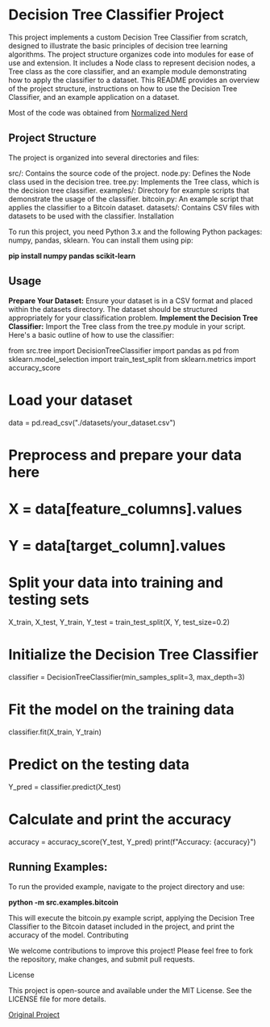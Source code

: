 # Decision Tree Classifier Project

This project implements a custom Decision Tree Classifier from scratch, designed to illustrate the basic principles of decision tree learning algorithms. The project structure organizes code into modules for ease of use and extension. It includes a Node class to represent decision nodes, a Tree class as the core classifier, and an example module demonstrating how to apply the classifier to a dataset. This README provides an overview of the project structure, instructions on how to use the Decision Tree Classifier, and an example application on a dataset.

Most of the code was obtained from [Normalized Nerd](https://www.youtube.com/@NormalizedNerd)

## Project Structure

The project is organized into several directories and files:

src/: Contains the source code of the project.
node.py: Defines the Node class used in the decision tree.
tree.py: Implements the Tree class, which is the decision tree classifier.
examples/: Directory for example scripts that demonstrate the usage of the classifier.
bitcoin.py: An example script that applies the classifier to a Bitcoin dataset.
datasets/: Contains CSV files with datasets to be used with the classifier.
Installation

To run this project, you need Python 3.x and the following Python packages: numpy, pandas, sklearn. You can install them using pip:

 **pip install numpy pandas scikit-learn**

## Usage

**Prepare Your Dataset:** Ensure your dataset is in a CSV format and placed within the datasets directory. The dataset should be structured appropriately for your classification problem.
**Implement the Decision Tree Classifier:**
Import the Tree class from the tree.py module in your script. Here's a basic outline of how to use the classifier:

from src.tree import DecisionTreeClassifier
import pandas as pd
from sklearn.model_selection import train_test_split
from sklearn.metrics import accuracy_score

# Load your dataset
data = pd.read_csv("./datasets/your_dataset.csv")

# Preprocess and prepare your data here
# X = data[feature_columns].values
# Y = data[target_column].values

# Split your data into training and testing sets
X_train, X_test, Y_train, Y_test = train_test_split(X, Y, test_size=0.2)

# Initialize the Decision Tree Classifier
classifier = DecisionTreeClassifier(min_samples_split=3, max_depth=3)

# Fit the model on the training data
classifier.fit(X_train, Y_train)

# Predict on the testing data
Y_pred = classifier.predict(X_test)

# Calculate and print the accuracy
accuracy = accuracy_score(Y_test, Y_pred)
print(f"Accuracy: {accuracy}")


## Running Examples:
To run the provided example, navigate to the project directory and use:

**python -m src.examples.bitcoin**

This will execute the bitcoin.py example script, applying the Decision Tree Classifier to the Bitcoin dataset included in the project, and print the accuracy of the model.
Contributing

We welcome contributions to improve this project! Please feel free to fork the repository, make changes, and submit pull requests.

License

This project is open-source and available under the MIT License. See the LICENSE file for more details.

[Original Project](https://github.com/Suji04/ML_from_Scratch/blob/master/decision%20tree%20classification.ipynb)